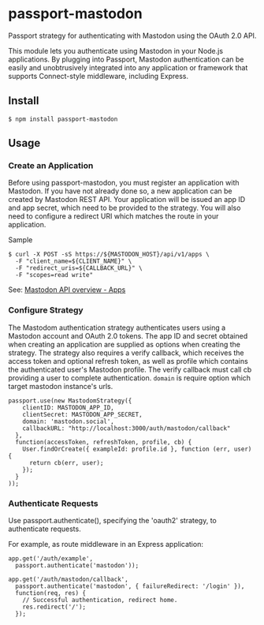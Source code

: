 # passport-mastodon

Passport strategy for authenticating with Mastodon using the OAuth 2.0 API.

This module lets you authenticate using Mastodon in your Node.js applications. By plugging into Passport, Mastodon authentication can be easily and unobtrusively integrated into any application or framework that supports Connect-style middleware, including Express.

## Install
```
$ npm install passport-mastodon
```

## Usage

### Create an Application
Before using passport-mastodon, you must register an application with Mastodon. If you have not already done so, a new application can be created by Mastodon REST API. Your application will be issued an app ID and app secret, which need to be provided to the strategy. You will also need to configure a redirect URI which matches the route in your application.

Sample
```
$ curl -X POST -sS https://${MASTODON_HOST}/api/v1/apps \
  -F "client_name=${CLIENT_NAME}" \
  -F "redirect_uris=${CALLBACK_URL}" \
  -F "scopes=read write"
```
See: [Mastodon API overview - Apps](https://github.com/tootsuite/documentation/blob/master/Using-the-API/API.md#apps)

### Configure Strategy
The Mastodom authentication strategy authenticates users using a Mastodon account and OAuth 2.0 tokens. The app ID and secret obtained when creating an application are supplied as options when creating the strategy. The strategy also requires a verify callback, which receives the access token and optional refresh token, as well as profile which contains the authenticated user's Mastodon profile. The verify callback must call cb providing a user to complete authentication.
`domain` is require option which target mastodon instance's urls.

```
passport.use(new MastodomStrategy({
    clientID: MASTODON_APP_ID,
    clientSecret: MASTODON_APP_SECRET,
    domain: 'mastodon.social',
    callbackURL: "http://localhost:3000/auth/mastodon/callback"
  },
  function(accessToken, refreshToken, profile, cb) {
    User.findOrCreate({ exampleId: profile.id }, function (err, user) {
      return cb(err, user);
    });
  }
));
```

### Authenticate Requests

Use passport.authenticate(), specifying the 'oauth2' strategy, to authenticate requests.

For example, as route middleware in an Express application:

```
app.get('/auth/example',
  passport.authenticate('mastodon'));

app.get('/auth/mastodon/callback',
  passport.authenticate('mastodon', { failureRedirect: '/login' }),
  function(req, res) {
    // Successful authentication, redirect home.
    res.redirect('/');
  });
```





